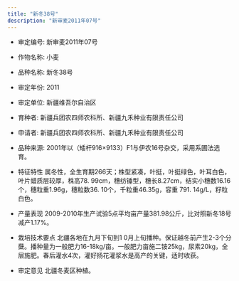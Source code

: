 ```yaml
---
title: "新冬38号"
description: "新审麦2011年07号"
---
```

* 审定编号:  新审麦2011年07号

*  作物名称:  小麦

*  品种名称:  新冬38号

*  审定年份:  2011

*  审定单位:  新疆维吾尔自治区

* 育种者:  新疆兵团农四师农科所、新疆九禾种业有限责任公司

*  申请者:  新疆兵团农四师农科所、新疆九禾种业有限责任公司

*  品种来源:  2001年以（矮杆916×9133）F1与伊农16号杂交，采用系圃法选育。

*  特征特性
属冬性，全生育期266天；株型紧凑，叶挺，叶挺绿色，叶耳白色，叶片蜡质层较厚，株高78. 99cm，穗纺锤型，穗长8.27cm，结实小穗数16.16个，穗粒重1.96g，穗粒数36. 10个，千粒重46.35g，容重 791. 14g/L，籽粒白色。

*  产量表现
2009-2010年生产试验5点平均亩产量381.98公斤，比对照新冬18号减产1.17%。

*  栽培技术要点
北疆各地在九月下旬到1 0月上旬播种。保证越冬前产生2-3个分蘖。播种量为一般肥力16-18kg/亩。一般肥力亩施二铵25kg，尿素20kg，全层施肥。春后灌水4次，灌好扬花灌浆水是高产的关键，适时收获。

*  审定意见
北疆冬麦区种植。
